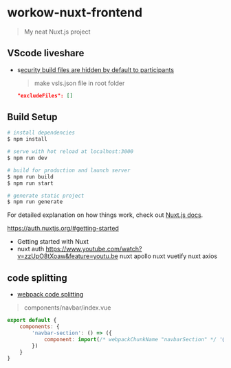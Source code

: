# workow-nuxt-frontend

> My neat Nuxt.js project

## VScode liveshare

- s[ecurity build files are hidden by default to participants](https://docs.microsoft.com/en-us/visualstudio/liveshare/reference/security)
  > make vsls.json file in root folder

  ``` JSON
  "excludeFiles": []
  ```

## Build Setup

```bash
# install dependencies
$ npm install

# serve with hot reload at localhost:3000
$ npm run dev

# build for production and launch server
$ npm run build
$ npm run start

# generate static project
$ npm run generate
```

For detailed explanation on how things work, check out [Nuxt.js docs](https://nuxtjs.org).

https://auth.nuxtjs.org/#getting-started

- Getting started with Nuxt
- nuxt auth https://www.youtube.com/watch?v=zzUpO8tXoaw&feature=youtu.be
nuxt apollo
nuxt vuetify
nuxt axios

## code splitting

- [webpack code splitting](https://webpack.js.org/guides/code-splitting/)

 > components/navbar/index.vue

``` Javascript
export default {
    components: {
        'navbar-section': () => ({
            component: import(/* webpackChunkName "navbarSection" */ '@/components/navbar')
        })
    }
}
```
